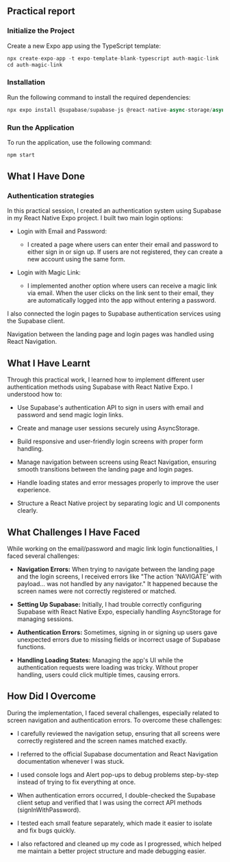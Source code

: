 ## Practical report 


### Initialize the Project

Create a new Expo app using the TypeScript template:

```jsx
npx create-expo-app -t expo-template-blank-typescript auth-magic-link
cd auth-magic-link
```

### Installation

Run the following command to install the required dependencies:

```jsx
npx expo install @supabase/supabase-js @react-native-async-storage/async-storage @rneui/themed
```

### Run the Application

To run the application, use the following command:

```jsx
npm start
```

## What I Have Done

### Authentication strategies

In this practical session, I created an authentication system using Supabase in my React Native Expo project. I built two main login options:

- Login with Email and Password:
    - I created a page where users can enter their email and password to either sign in or sign up. If users are not registered, they can create a new account using the same form.

- Login with Magic Link:
    - I implemented another option where users can receive a magic link via email. When the user clicks on the link sent to their email, they are automatically logged into the app without entering a password.

I also connected the login pages to Supabase authentication services using the Supabase client.

Navigation between the landing page and login pages was handled using React Navigation.

## What I Have Learnt

Through this practical work, I learned how to implement different user authentication methods using Supabase with React Native Expo.
I understood how to:

- Use Supabase's authentication API to sign in users with email and password and send magic login links.

- Create and manage user sessions securely using AsyncStorage.

- Build responsive and user-friendly login screens with proper form handling.

- Manage navigation between screens using React Navigation, ensuring smooth transitions between the landing page and login pages.

- Handle loading states and error messages properly to improve the user experience.

- Structure a React Native project by separating logic and UI components clearly.

##  What Challenges I Have Faced

While working on the email/password and magic link login functionalities, I faced several challenges:

- **Navigation Errors:** When trying to navigate between the landing page and the login screens, I received errors like "The action 'NAVIGATE' with payload... was not handled by any navigator." It happened because the screen names were not correctly registered or matched.

- **Setting Up Supabase:** Initially, I had trouble correctly configuring Supabase with React Native Expo, especially handling AsyncStorage for managing sessions.

- **Authentication Errors:** Sometimes, signing in or signing up users gave unexpected errors due to missing fields or incorrect usage of Supabase functions.

- **Handling Loading States:** Managing the app's UI while the authentication requests were loading was tricky. Without proper handling, users could click multiple times, causing errors.

## How Did I Overcome

During the implementation, I faced several challenges, especially related to screen navigation and authentication errors.
To overcome these challenges:

- I carefully reviewed the navigation setup, ensuring that all screens were correctly registered and the screen names matched exactly.

- I referred to the official Supabase documentation and React Navigation documentation whenever I was stuck.

- I used console logs and Alert pop-ups to debug problems step-by-step instead of trying to fix everything at once.

- When authentication errors occurred, I double-checked the Supabase client setup and verified that I was using the correct API methods (signInWithPassword).

- I tested each small feature separately, which made it easier to isolate and fix bugs quickly.

- I also refactored and cleaned up my code as I progressed, which helped me maintain a better project structure and made debugging easier.
